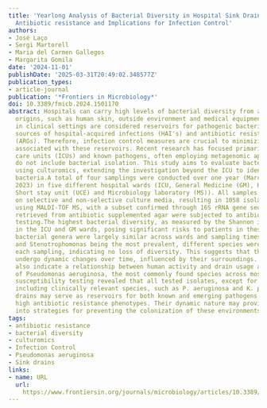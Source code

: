 ```yaml
---
title: 'Yearlong Analysis of Bacterial Diversity in Hospital Sink Drains: Culturomics,
  Antibiotic resistance and Implications for Infection Control'
authors:
- José Laço
- Sergi Martorell
- Maria del Carmen Gallegos
- Margarita Gomila
date: '2024-11-01'
publishDate: '2025-03-31T20:49:02.348577Z'
publication_types:
- article-journal
publication: '*Frontiers in Microbiology*'
doi: 10.3389/fmicb.2024.1501170
abstract: Hospitals can carry high levels of bacterial diversity from all types of
  origins, such as human skin, outside environment and medical equipment. Sink drains
  in clinical settings are considered reservoirs for pathogenic bacteria and potential
  sources of hospital-acquired infections (HAI's) and antibiotic resistance genes
  (ARGs). Therefore, infection control measures are crucial to minimizing the risks
  associated with these reservoirs. Recent research has focused primarily on intensive
  care units (ICUs) and known pathogens, often employing metagenomic approaches that
  do not include bacterial isolation. This study aims to evaluate bacterial diversity
  using culturomics, extending the investigation beyond the ICU to identify antibiotic-resistant
  bacteria.A total of four samplings were conducted over one year (March 2022 to March
  2023) in five different hospital wards (ICU, General Medicine (GM), Hematology (H),
  Short stay unit (UCE) and Microbiology laboratory (MS)). All samples were cultured
  on selective and non-selective culture media, resulting in 1058 isolates identified
  using MALDI-TOF MS, with a subset confirmed through 16S rRNA gene sequencing. Isolates
  retrieved from antibiotic supplemented agar were subjected to antibiotic susceptibility
  testing.The highest bacterial diversity, as measured by the Shannon index, was observed
  in the ICU and GM wards, posing significant risks to patients in these areas. While
  bacterial genera were largely similar across wards and sampling times, with Pseudomonas
  and Stenotrophomonas being the most prevalent, different species were detected in
  each sampling, indicating no loss of diversity. This suggests that these environments
  undergo dynamic changes over time, influenced by their surroundings. The results
  also indicate a relationship between human activity and drain usage and the presence
  of Pseudomonas aeruginosa, the most commonly found species across most wards. Antibiotic
  susceptibility testing revealed that all tested isolates, except for one, were multi-resistant,
  including clinically relevant species, such as P. aeruginosa and K. pneumoniae.Hospital
  drains may serve as reservoirs for both known and emerging pathogens exhibiting
  high antibiotic resistance phenotypes. Their dynamic nature may provide insights
  into strategies for preventing the colonization of these environments by such species.
tags:
- antibiotic resistance
- bacterial diversity
- culturomics
- Infection Control
- Pseudomonas aeruginosa
- Sink drains
links:
- name: URL
  url: 
    https://www.frontiersin.org/journals/microbiology/articles/10.3389/fmicb.2024.1501170/abstract
---
```

